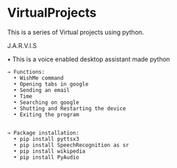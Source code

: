 # VirtualProjects

This is a series of Virtual projects using python.








J.A.R.V.I.S


• This is a voice enabled desktop assistant made python
     
     
    → Functions:
      • WishMe command
      • Opening tabs in google
      • Sending an email
      • Time
      • Searching on google
      • Shutting and Restarting the device
      • Exiting the program
      

    → Package installation:
      • pip install pyttsx3
      • pip install SpeechRecognition as sr
      • pip install wikipedia
      • pip install PyAudio
